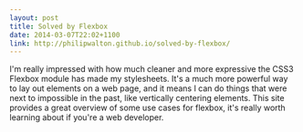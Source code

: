 ```yaml
---
layout: post
title: Solved by Flexbox
date: 2014-03-07T22:02+1100
link: http://philipwalton.github.io/solved-by-flexbox/
---
```


I'm really impressed with how much cleaner and more expressive the CSS3 Flexbox module has made my stylesheets. It's a much more powerful way to lay out elements on a web page, and it means I can do things that were next to impossible in the past, like vertically centering elements. This site provides a great overview of some use cases for flexbox, it's really worth learning about if you're a web developer.
